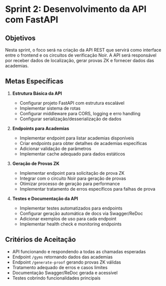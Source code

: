 # Sprint 2: Desenvolvimento da API com FastAPI

## Objetivos

Nesta sprint, o foco será na criação da API REST que servirá como interface entre o frontend e os circuitos de verificação Noir. A API será responsável por receber dados de localização, gerar provas ZK e fornecer dados das academias.

## Metas Específicas

1. **Estrutura Básica da API**
   - Configurar projeto FastAPI com estrutura escalável
   - Implementar sistema de rotas
   - Configurar middleware para CORS, logging e erro handling
   - Configurar serialização/desserialização de dados

2. **Endpoints para Academias**
   - Implementar endpoint para listar academias disponíveis
   - Criar endpoints para obter detalhes de academias específicas
   - Adicionar validação de parâmetros
   - Implementar cache adequado para dados estáticos

3. **Geração de Provas ZK**
   - Implementar endpoint para solicitação de prova ZK
   - Integrar com o circuito Noir para geração de provas
   - Otimizar processo de geração para performance
   - Implementar tratamento de erros específicos para falhas de prova

4. **Testes e Documentação da API**
   - Implementar testes automatizados para endpoints
   - Configurar geração automática de docs via Swagger/ReDoc
   - Adicionar exemplos de uso para cada endpoint
   - Implementar health check e monitoring endpoints

## Critérios de Aceitação

- API funcionando e respondendo a todas as chamadas esperadas
- Endpoint `/gyms` retornando dados das academias
- Endpoint `/generate-proof` gerando provas ZK válidas
- Tratamento adequado de erros e casos limites
- Documentação Swagger/ReDoc gerada e acessível
- Testes cobrindo funcionalidades principais 